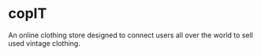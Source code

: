 # copIT
An online clothing store designed to connect users all over the world to sell used vintage clothing.
